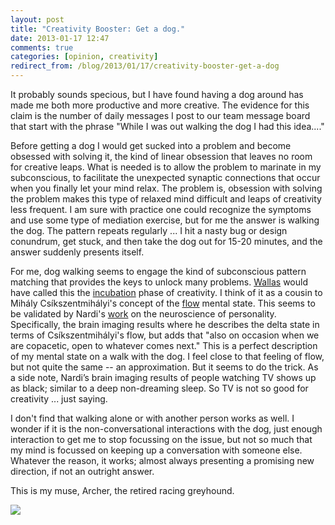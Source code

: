 ```yaml
---
layout: post
title: "Creativity Booster: Get a dog."
date: 2013-01-17 12:47
comments: true
categories: [opinion, creativity]
redirect_from: /blog/2013/01/17/creativity-booster-get-a-dog
---
```

It probably sounds specious, but I have found having a dog around has made me both more productive and more creative. The evidence for this claim is the number of daily messages I post to our team message board that start with the phrase "While I was out walking the dog I had this idea...." 

Before getting a dog I would get sucked into a problem and become obsessed with solving it, the kind of linear obsession that leaves no room for creative leaps. What is needed is to allow the problem to marinate in my subconscious, to facilitate the unexpected synaptic connections that occur when you finally let your mind relax. The problem is, obsession with solving the problem makes this type of relaxed mind difficult and leaps of creativity less frequent. I am sure with practice one could recognize the symptoms and use some type of mediation exercise, but for me the answer is walking the dog. The pattern repeats regularly ... I hit a nasty bug or design conundrum, get stuck, and then take the dog out for 15-20 minutes, and the answer suddenly presents itself. 

For me, dog walking seems to engage the kind of subconscious pattern matching that provides the keys to unlock many problems. [Wallas](http://en.wikipedia.org/wiki/Graham_Wallas) would have called this the [incubation](http://en.wikipedia.org/wiki/Creativity#Incubation) phase of creativity. I think of it as a cousin to Mihály Csíkszentmihályi's concept of the [flow](http://en.wikipedia.org/wiki/Flow_(psychology)) mental state. This seems to be validated by Nardi's [work](http://www.youtube.com/watch?v=MGfhQTbcqmA) on the neuroscience of personality. Specifically, the brain imaging results where he describes the delta state in terms of Csíkszentmihályi's flow, but adds that "also on occasion when we are copacetic, open to whatever comes next." This is a perfect description of my mental state on a walk with the dog. I feel close to that feeling of flow, but not quite the same -- an approximation. But it seems to do the trick. As a side note, Nardi’s brain imaging results of people watching TV shows up as black; similar to a deep non-dreaming sleep. So TV is not so good for creativity ... just saying.

I don't find that walking alone or with another person works as well. I wonder if it is the non-conversational interactions with the dog, just enough interaction to get me to stop focussing on the issue, but not so much that my mind is focussed on keeping up a conversation with someone else. Whatever the reason, it works; almost always presenting a promising new direction, if not an outright answer.

This is my muse, Archer, the retired racing greyhound.

![](http://media.tumblr.com/cfdcc46c180984c7ab7e3d43cb14a116/tumblr_inline_mgs53cHq981qz562v.jpg)